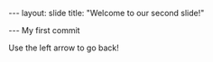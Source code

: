 --- layout: slide
title: "Welcome to our second slide!"

--- My first commit

Use the left arrow to go back!

